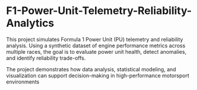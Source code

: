 # F1-Power-Unit-Telemetry-Reliability-Analytics
This project simulates Formula 1 Power Unit (PU) telemetry and reliability analysis. Using a synthetic dataset of engine performance metrics across multiple races, the goal is to evaluate power unit health, detect anomalies, and identify reliability trade-offs.

The project demonstrates how data analysis, statistical modeling, and visualization can support decision-making in high-performance motorsport environments

